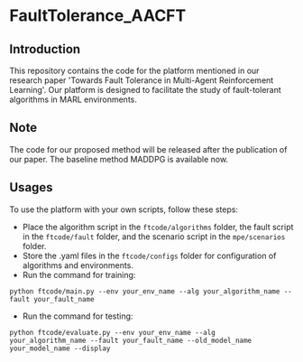# FaultTolerance_AACFT

## Introduction
This repository contains the code for the platform mentioned in our research paper 'Towards Fault Tolerance in Multi-Agent Reinforcement Learning'. Our platform is designed to facilitate the study of fault-tolerant algorithms in MARL environments.

## Note
The code for our proposed method will be released after the publication of our paper. The baseline method MADDPG is available now.

## Usages
To use the platform with your own scripts, follow these steps:
- Place the algorithm script in the `ftcode/algorithms` folder, the fault script in the `ftcode/fault` folder, and the scenario script in the `mpe/scenarios` folder.
- Store the .yaml files in the `ftcode/configs` folder for configuration of algorithms and environments.
- Run the command for training:
```
python ftcode/main.py --env your_env_name --alg your_algorithm_name --fault your_fault_name
```
- Run the command for testing:
```
python ftcode/evaluate.py --env your_env_name --alg your_algorithm_name --fault your_fault_name --old_model_name your_model_name --display
```
